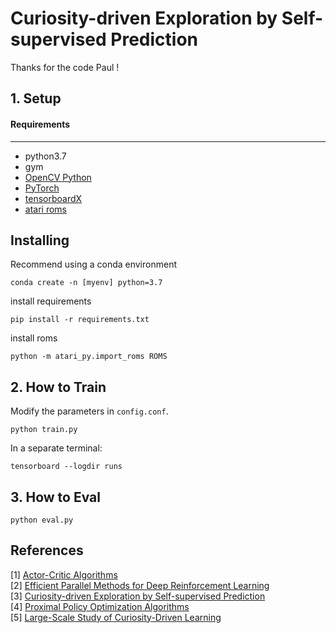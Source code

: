 # Curiosity-driven Exploration by Self-supervised Prediction

Thanks for the code Paul !

## 1. Setup
####  Requirements

------------

- python3.7
- gym
- [OpenCV Python](https://pypi.python.org/pypi/opencv-python)
- [PyTorch](http://pytorch.org/)
- [tensorboardX](https://github.com/lanpa/tensorboardX)
- [atari roms](http://www.atarimania.com/rom_collection_archive_atari_2600_roms.html) 

## Installing
Recommend using a conda environment
```
conda create -n [myenv] python=3.7
```

install requirements
```
pip install -r requirements.txt
```

install roms
```
python -m atari_py.import_roms ROMS
```



## 2. How to Train
Modify the parameters in `config.conf`.
```
python train.py
```
In a separate terminal:
```
tensorboard --logdir runs
```

## 3. How to Eval
```
python eval.py
```

References
----------

[1] [Actor-Critic Algorithms](https://papers.nips.cc/paper/1786-actor-critic-algorithms.pdf)    
[2] [Efficient Parallel Methods for Deep Reinforcement Learning](https://arxiv.org/abs/1705.04862)  
[3] [Curiosity-driven Exploration by Self-supervised Prediction](https://arxiv.org/abs/1705.05363)   
[4] [Proximal Policy Optimization Algorithms](https://arxiv.org/abs/1707.06347)  
[5] [Large-Scale Study of Curiosity-Driven Learning](https://arxiv.org/abs/1808.04355)  
  
